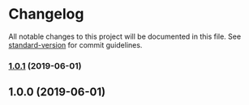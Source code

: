 # Changelog

All notable changes to this project will be documented in this file. See [standard-version](https://github.com/conventional-changelog/standard-version) for commit guidelines.

### [1.0.1](https://github.com/saintedlama/bmp180-sensor/compare/v1.0.0...v1.0.1) (2019-06-01)



## 1.0.0 (2019-06-01)
